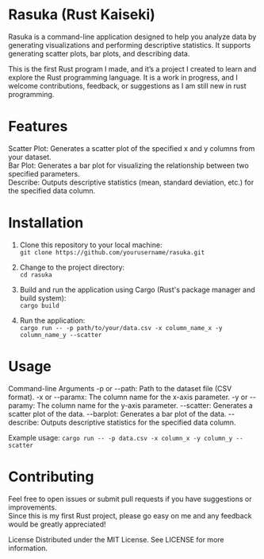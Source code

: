 # Rasuka (Rust Kaiseki)
Rasuka is a command-line application designed to help you analyze data by generating visualizations and performing descriptive statistics. It supports generating scatter plots, bar plots, and describing data.

This is the first Rust program I made, and it’s a project I created to learn and explore the Rust programming language. 
It is a work in progress, and I welcome contributions, feedback, or suggestions as I am still new in rust programming. 

# Features
Scatter Plot: Generates a scatter plot of the specified x and y columns from your dataset. <br>
Bar Plot: Generates a bar plot for visualizing the relationship between two specified parameters. <br>
Describe: Outputs descriptive statistics (mean, standard deviation, etc.) for the specified data column. <br>

# Installation
1. Clone this repository to your local machine:<br>
```git clone https://github.com/yourusername/rasuka.git```

2. Change to the project directory:<br>
```cd rasuka```

3. Build and run the application using Cargo (Rust's package manager and build system):<br>
```cargo build```

4. Run the application:<br>
```cargo run -- -p path/to/your/data.csv -x column_name_x -y column_name_y --scatter```

# Usage
Command-line Arguments
-p or --path: Path to the dataset file (CSV format).
-x or --paramx: The column name for the x-axis parameter.
-y or --paramy: The column name for the y-axis parameter.
--scatter: Generates a scatter plot of the data.
--barplot: Generates a bar plot of the data.
--describe: Outputs descriptive statistics for the specified data column.

Example usage:
```cargo run -- -p data.csv -x column_x -y column_y --scatter```

# Contributing
Feel free to open issues or submit pull requests if you have suggestions or improvements.<br>
Since this is my first Rust project, please go easy on me and any feedback would be greatly appreciated!

License
Distributed under the MIT License. See LICENSE for more information.
